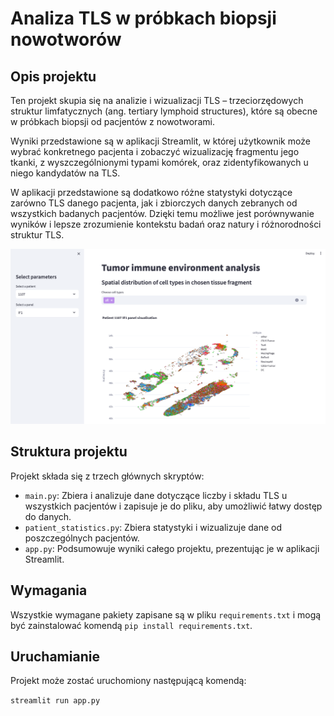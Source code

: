 # Analiza TLS w próbkach biopsji nowotworów

## Opis projektu

Ten projekt skupia się na analizie i wizualizacji TLS – trzeciorzędowych struktur limfatycznych (ang. tertiary lymphoid structures), które są obecne w próbkach biopsji od pacjentów z nowotworami. 

Wyniki przedstawione są w aplikacji Streamlit, w której użytkownik może wybrać konkretnego pacjenta i zobaczyć wizualizację fragmentu jego tkanki, z wyszczególnionymi typami komórek, oraz zidentyfikowanych u niego kandydatów na TLS. 

W aplikacji przedstawione są dodatkowo różne statystyki dotyczące zarówno TLS danego pacjenta, jak i zbiorczych danych zebranych od wszystkich badanych pacjentów. Dzięki temu możliwe jest porównywanie wyników i lepsze zrozumienie kontekstu badań oraz natury i różnorodności struktur TLS.

![app screen](graphics/app_screen.png 'Screen z aplikacji')

## Struktura projektu

Projekt składa się z trzech głównych skryptów: 

* `main.py`: Zbiera i analizuje dane dotyczące liczby i składu TLS u wszystkich pacjentów i zapisuje je do pliku, aby umożliwić łatwy dostęp do danych.
* `patient_statistics.py`: Zbiera statystyki i wizualizuje dane od poszczególnych pacjentów.
* `app.py`: Podsumowuje wyniki całego projektu, prezentując je w aplikacji Streamlit.

## Wymagania

Wszystkie wymagane pakiety zapisane są w pliku ```requirements.txt``` i mogą być zainstalować komendą ```pip install requirements.txt```.

## Uruchamianie

Projekt może zostać uruchomiony następującą komendą:

```streamlit run app.py```